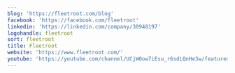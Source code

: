 ```yaml
---
blog: 'https://fleetroot.com/blog'
facebook: 'https://facebook.com/fleetroot'
linkedin: 'https://linkedin.com/company/30948197'
logohandle: fleetroot
sort: fleetroot
title: Fleetroot
website: 'https://www.fleetroot.com/'
youtube: 'https://youtube.com/channel/UCjW0ow7iEsu_r6sdLQnHe3w/featured'
---
```

